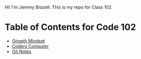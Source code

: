 Hi!  I'm Jeremy Brazell.  This is my repo for Class 102.

# Table of Contents for Code 102
- [Growth Mindset](class01.md)
- [Coders Computer](class02.md)
- [Git Notes](read03.md)
